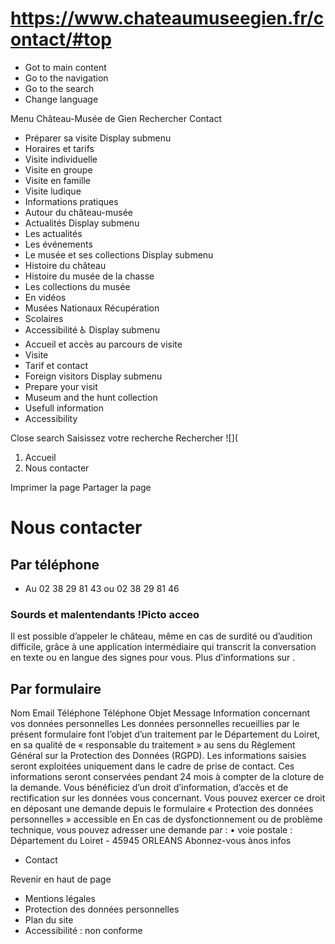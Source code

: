 # https://www.chateaumuseegien.fr/contact/#top

* Got to main content
 * Go to the navigation
 * Go to the search
 * Change language

Menu Château-Musée de Gien Rechercher
Contact
 * Préparer sa visite Display submenu
 * Horaires et tarifs
 * Visite individuelle
 * Visite en groupe
 * Visite en famille
 * Visite ludique
 * Informations pratiques
 * Autour du château-musée
 * Actualités Display submenu
 * Les actualités
 * Les événements
 * Le musée et ses collections Display submenu
 * Histoire du château
 * Histoire du musée de la chasse
 * Les collections du musée
 * En vidéos
 * Musées Nationaux Récupération
 * Scolaires
 * Accessibilité ♿ Display submenu
 * Accueil et accès au parcours de visite
 * Visite
 * Tarif et contact
 * Foreign visitors Display submenu
 * Prepare your visit
 * Museum and the hunt collection
 * Usefull information
 * Accessibility

Close search
Saisissez votre recherche Rechercher
![](
 1. Accueil
 2. Nous contacter 

Imprimer la page
Partager la page
# Nous contacter
## Par téléphone
 * Au 02 38 29 81 43 ou 02 38 29 81 46 

### Sourds et malentendants !Picto acceo
Il est possible d’appeler le château, même en cas de surdité ou d’audition difficile, grâce à une application intermédiaire qui transcrit la conversation en texte ou en langue des signes pour vous.
Plus d’informations sur .
## Par formulaire
Nom
Email
Téléphone
Téléphone
Objet
Message
Information concernant vos données personnelles 
Les données personnelles recueillies par le présent formulaire font l’objet d’un traitement par le Département du Loiret, en sa qualité de « responsable du traitement » au sens du Règlement Général sur la Protection des Données (RGPD). Les informations saisies seront exploitées uniquement dans le cadre de prise de contact. Ces informations seront conservées pendant 24 mois à compter de la cloture de la demande. Vous bénéficiez d’un droit d’information, d’accès et de rectification sur les données vous concernant. Vous pouvez exercer ce droit en déposant une demande depuis le formulaire « Protection des données personnelles » accessible en En cas de dysfonctionnement ou de problème technique, vous pouvez adresser une demande par : • voie postale : Département du Loiret - 45945 ORLEANS 
Abonnez-vous ànos infos
 * Contact

Revenir en haut de page
 * Mentions légales
 * Protection des données personnelles
 * Plan du site
 * Accessibilité : non conforme

